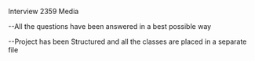 Interview 2359 Media

--All the questions have been answered in a best possible way

--Project has been Structured and all the classes are placed in a separate file